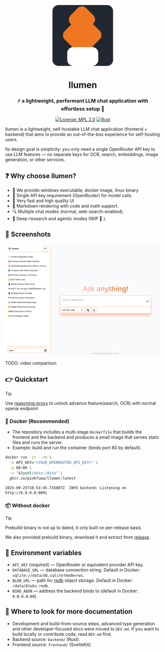 <div align="center">
  <img src="frontend/static/web-app-manifest-512x512.png" alt="Shimmy Logo" width="200" height="auto" />

  # llumen

  ### :zap: a lightweight, performant LLM chat application with effortless setup :rocket:

  [![License: MPL 2.0](https://img.shields.io/badge/License-MPL_2.0-brightgreen.svg)](https://www.mozilla.org/en-US/MPL/2.0/)
  [![Rust](https://img.shields.io/badge/rust-stable-brightgreen.svg)](https://rustup.rs/)

</div>

llumen is a lightweight, self-hostable LLM chat application (frontend + backend) that aims to provide an out-of-the-box experience for self-hosting users.

Its design goal is simplicity: you only need a single OpenRouter API key to use LLM features — no separate keys for OCR, search, embeddings, image generation, or other services.

## :question: Why choose llumen?

- :handshake: We provide windows executable, docker image, linux binary
- :ship: Single API key requirement (OpenRouter) for model calls.
- :rocket: Very fast and high quality UI
- :blue_book: Markdown rendering with code and math support.
- :mag: Multiple chat modes (normal, web-search-enabled).
- :brain: Deep-research and agentic modes (WIP :construction: ).

## :star2: Screenshots

![new-chat](./screenshots/new-chat.png)

TODO: video comparison

## :point_right: Quickstart

> [!TIP]
> Use [reasoning-proxy](https://github.com/Eason0729/reasoning-proxy) to unlock advance feature(search, OCR) with normal openai endpoint

### :whale: Docker (Recommended)

- The repository includes a multi-stage `Dockerfile` that builds the frontend and the backend and produces a small image that serves static files and runs the server.
- Example: build and run the container (binds port 80 by default).

```bash
docker run -it --rm \
  -e API_KEY="<YOUR_OPENROUTER_API_KEY>" \
  -p 80:80 \
  -v "$(pwd)/data:/data" \
  ghcr.io/pinkfuwa/llumen:latest
```
```
2025-09-25T16:53:45.735807Z  INFO backend: Listening on http://0.0.0.0:8001
```

### :package: Without docker

> [!TIP]
> Prebuild-binary is not up to dated, it only built on per-release basis

We also provided prebuild binary, download it and extract from [release](https://github.com/pinkfuwa/llumen/releases).

## :key: Environment variables

- `API_KEY` (required) — OpenRouter or equivalent provider API key.
- `DATABASE_URL` — database connection string. Default in Docker: `sqlite://data/db.sqlite?mode=rwc`.
- `BLOB_URL` — path for [redb](https://www.redb.org/) object storage. Default in Docker: `/data/blobs.redb`.
- `BIND_ADDR` — address the backend binds to (default in Docker: `0.0.0.0:80`).

## :book: Where to look for more documentation

- Development and build-from-source steps, advanced type generation and other developer-focused docs were moved to `DEV.md`. If you want to build locally or contribute code, read `DEV.md` first.
- Backend source: `backend/` (Rust).
- Frontend source: `frontend/` (SvelteKit).
